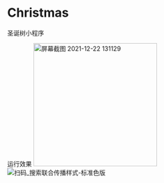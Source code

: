 # Christmas
圣诞树小程序

运行效果
<img width="283" alt="屏幕截图 2021-12-22 131129" src="https://user-images.githubusercontent.com/85597324/147039207-e7b7e6af-3b43-4619-a3b9-abe2651c6b5a.png">
![扫码_搜索联合传播样式-标准色版](https://user-images.githubusercontent.com/85597324/147039499-c041988b-9b59-46fe-99a5-67ee0786d13e.png)
